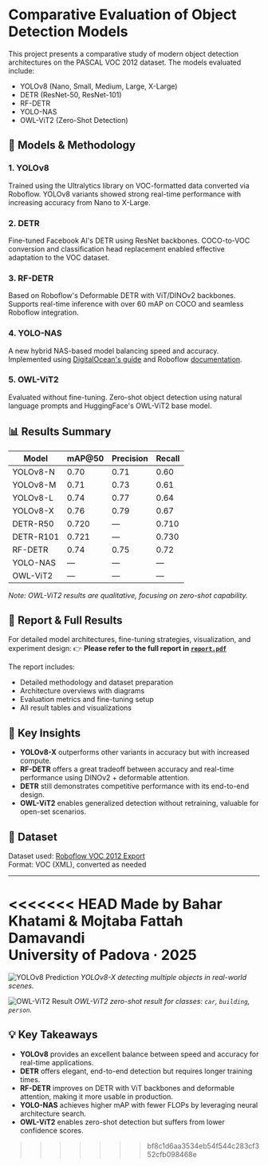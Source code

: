 
# Comparative Evaluation of Object Detection Models

This project presents a comparative study of modern object detection architectures on the PASCAL VOC 2012 dataset. The models evaluated include:

- YOLOv8 (Nano, Small, Medium, Large, X-Large)
- DETR (ResNet-50, ResNet-101)
- RF-DETR
- YOLO-NAS
- OWL-ViT2 (Zero-Shot Detection)

## 🚀 Models & Methodology

### 1. YOLOv8
Trained using the Ultralytics library on VOC-formatted data converted via Roboflow. YOLOv8 variants showed strong real-time performance with increasing accuracy from Nano to X-Large.

### 2. DETR
Fine-tuned Facebook AI's DETR using ResNet backbones. COCO-to-VOC conversion and classification head replacement enabled effective adaptation to the VOC dataset.

### 3. RF-DETR
Based on Roboflow's Deformable DETR with ViT/DINOv2 backbones. Supports real-time inference with over 60 mAP on COCO and seamless Roboflow integration.

### 4. YOLO-NAS
A new hybrid NAS-based model balancing speed and accuracy. Implemented using [DigitalOcean's guide](https://www.digitalocean.com/community/tutorials/yolo-nas#about-the-article) and Roboflow [documentation](https://docs.ultralytics.com/models/yolo-nas/).

### 5. OWL-ViT2
Evaluated without fine-tuning. Zero-shot object detection using natural language prompts and HuggingFace's OWL-ViT2 base model.

## 📊 Results Summary

| Model          | mAP@50 | Precision | Recall |
|----------------|--------|-----------|--------|
| YOLOv8-N       | 0.70   | 0.71      | 0.60   |
| YOLOv8-M       | 0.71   | 0.73      | 0.61   |
| YOLOv8-L       | 0.74   | 0.77      | 0.64   |
| YOLOv8-X       | 0.76   | 0.79      | 0.67   |
| DETR-R50       | 0.720  | —         | 0.710  |
| DETR-R101      | 0.721  | —         | 0.730  |
| RF-DETR        | 0.74   | 0.75      | 0.72   |
| YOLO-NAS       | —      | —         | —      |
| OWL-ViT2       | —      | —         | —      |

_Note: OWL-ViT2 results are qualitative, focusing on zero-shot capability._

## 📄 Report & Full Results

For detailed model architectures, fine-tuning strategies, visualization, and experiment design:
👉 **Please refer to the full report in [`report.pdf`](report.pdf)**

The report includes:
- Detailed methodology and dataset preparation
- Architecture overviews with diagrams
- Evaluation metrics and fine-tuning setup
- All result tables and visualizations

## 🧠 Key Insights

- **YOLOv8-X** outperforms other variants in accuracy but with increased compute.
- **RF-DETR** offers a great tradeoff between accuracy and real-time performance using DINOv2 + deformable attention.
- **DETR** still demonstrates competitive performance with its end-to-end design.
- **OWL-ViT2** enables generalized detection without retraining, valuable for open-set scenarios.

## 📂 Dataset

Dataset used: [Roboflow VOC 2012 Export](https://universe.roboflow.com/jacob-solawetz/pascal-voc-2012/dataset/13)  
Format: VOC (XML), converted as needed

---

<<<<<<< HEAD
Made by Bahar Khatami & Mojtaba Fattah Damavandi  
University of Padova · 2025
=======
![YOLOv8 Prediction](assets/yolo_sample.png)
*YOLOv8-X detecting multiple objects in real-world scenes.*

![OWL-ViT2 Result](assets/owlvit_result1.png)
*OWL-ViT2 zero-shot result for classes: `car`, `building`, `person`.*

## 💡 Key Takeaways

- **YOLOv8** provides an excellent balance between speed and accuracy for real-time applications.
- **DETR** offers elegant, end-to-end detection but requires longer training times.
- **RF-DETR** improves on DETR with ViT backbones and deformable attention, making it more usable in production.
- **YOLO-NAS** achieves higher mAP with fewer FLOPs by leveraging neural architecture search.
- **OWL-ViT2** enables zero-shot detection but suffers from lower confidence scores.



>>>>>>> bf8c1d6aa3534eb54f544c283cf352cfb098468e
